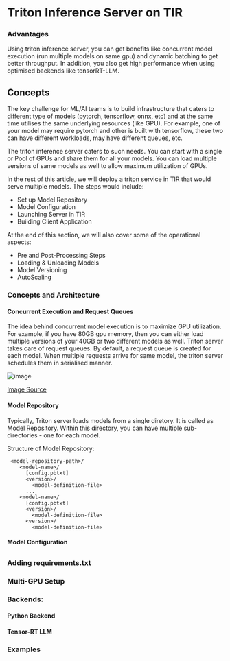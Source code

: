 # Triton Inference Server on TIR

### Advantages 
Using triton inference server, you can get benefits like concurrent model execution (run multiple models on same gpu) and dynamic batching to get better throughput. In addition, you also get high performance when using optimised backends like tensorRT-LLM. 

## Concepts
The key challenge for ML/AI teams is to build infrastructure that caters to different type of models (pytorch, tensorflow, onnx, etc) and at the same time utilises the same underlying resources (like GPU). For example, one of your model may require pytorch and other is built with tensorflow, these two can have different workloads, may have different queues, etc. 

The triton inference server caters to such needs. You can start with a single or Pool of GPUs and share them for all your models. You can load multiple versions of same models as well to allow maximum utilization of GPUs.  

In the rest of this article, we will deploy a triton service in TIR that would serve multiple models. The steps would include:
- Set up Model Repository
- Model Configuration
- Launching Server in TIR
- Building Client Application

At the end of this section, we will also cover some of the operational aspects:
- Pre and Post-Processing Steps
- Loading & Unloading Models 
- Model Versioning 
- AutoScaling 

### Concepts and Architecture 

#### Concurrent Execution and Request Queues
The idea behind concurrent model execution is to maximize GPU utilization. For example, if you have 80GB gpu memory, then you can either load multiple versions of your 40GB or two different models as well. Triton server takes care of request queues. By default, a request queue is created for each model.  When multiple requests arrive for same model, the triton server schedules them in serialised manner. 

![image](https://github.com/mindhash/tir-samples/assets/10277894/79dc6a80-d35c-4e03-97f1-8bc0c769cbcc)


[Image Source](https://github.com/triton-inference-server/server/blob/main/docs/user_guide/architecture.md)

#### Model Repository
Typically, Triton server loads models from a single diretory. It is called as Model Repository. Within this directory, you can have multiple sub-directories - one for each model. 

Structure of Model Repository:
```
 <model-repository-path>/
    <model-name>/
      [config.pbtxt] 
      <version>/
        <model-definition-file> 
      ...
    <model-name>/
      [config.pbtxt] 
      <version>/
        <model-definition-file>
      <version>/
        <model-definition-file>
```

#### Model Configuration

## 

### Adding requirements.txt 

### Multi-GPU Setup 

### Backends:

#### Python Backend

#### Tensor-RT LLM 


### Examples
